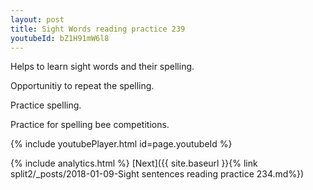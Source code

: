 ```yaml
---
layout: post
title: Sight Words reading practice 239
youtubeId: bZ1H91mW6l8
---
```

 
 
Helps to learn sight words and their spelling.

Opportunitiy to repeat the spelling. 

Practice spelling. 
 
Practice for spelling bee competitions. 
 
{% include youtubePlayer.html id=page.youtubeId %}
 
 
{% include analytics.html %} 
[Next]({{ site.baseurl }}{% link  split2/_posts/2018-01-09-Sight sentences reading practice 234.md%})
 
